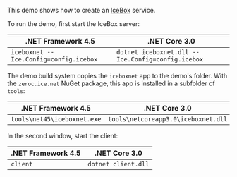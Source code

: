 This demo shows how to create an [IceBox][1] service.

To run the demo, first start the IceBox server:

| .NET Framework 4.5                     | .NET Core 3.0                                    |
| -------------------------------------- | ------------------------------------------------ |
| `iceboxnet --Ice.Config=config.icebox` | `dotnet iceboxnet.dll --Ice.Config=config.icebox`|

The demo build system copies the `iceboxnet` app to the demo's folder. With the `zeroc.ice.net`
NuGet package, this app is installed in a subfolder of `tools`:

| .NET Framework 4.5          | .NET Core 3.0                      |
| --------------------------- | ---------------------------------- |
| `tools\net45\iceboxnet.exe` | `tools\netcoreapp3.0\iceboxnet.dll`|

In the second window, start the client:

| .NET Framework 4.5 | .NET Core 3.0       |
| ------------------ | ------------------- |
| `client`           | `dotnet client.dll` |

[1]: https://doc.zeroc.com/ice/3.7/icebox

